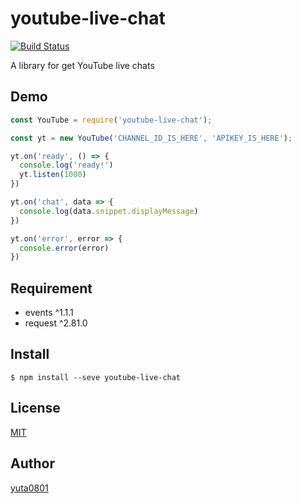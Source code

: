# youtube-live-chat

[![Build Status](https://travis-ci.org/yuta0801/youtube-live-chat.svg?branch=master)](https://travis-ci.org/yuta0801/youtube-live-chat)

A library for get YouTube live chats

## Demo

```js
const YouTube = require('youtube-live-chat');

const yt = new YouTube('CHANNEL_ID_IS_HERE', 'APIKEY_IS_HERE');

yt.on('ready', () => {
  console.log('ready!')
  yt.listen(1000)
})

yt.on('chat', data => {
  console.log(data.snippet.displayMessage)
})

yt.on('error', error => {
  console.error(error)
})
```

## Requirement

- events ^1.1.1
- request ^2.81.0

## Install

```
$ npm install --seve youtube-live-chat
```

## License

[MIT](https://github.com/yuta0801/youtube-live-chat/blob/master/LICENSE)

## Author

[yuta0801](https://github.com/yuta0801)
